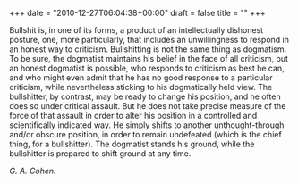 +++
date = "2010-12-27T06:04:38+00:00"
draft = false
title = ""
+++
<p>Bullshit is, in one of its forms, a product of an intellectually dishonest posture, one, more particularly, that includes an unwillingness to respond in an honest way to criticism. Bullshitting is not the same thing as dogmatism. To be sure, the dogmatist maintains his belief in the face of all criticism, but an honest dogmatist is possible, who responds to criticism as best he can, and who might even admit that he has no good response to a particular criticism, while nevertheless sticking to his dogmatically held view. The bullshitter, by contrast, may be ready to change his position, and he often does so under critical assault. But he does not take precise measure of the force of that assault in order to alter his position in a controlled and scientifically indicated way. He simply shifts to another unthought-through and/or obscure position, in order to remain undefeated (which is the chief thing, for a bullshitter). The dogmatist stands his ground, while the bullshitter is prepared to shift ground at any time.</p>&#13;
<p><em>G. A. Cohen.</em></p> 
